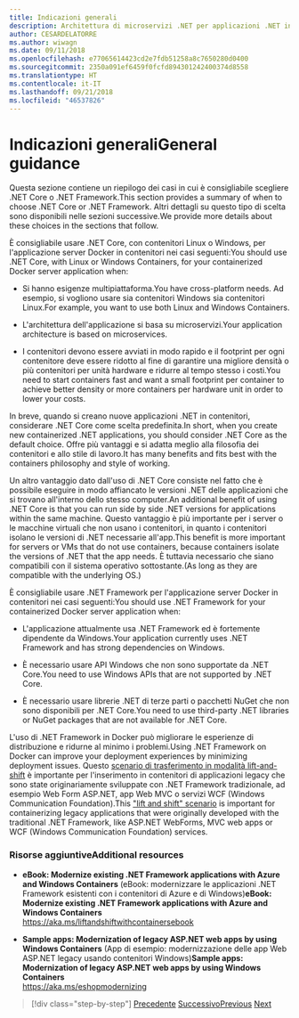 ```yaml
---
title: Indicazioni generali
description: Architettura di microservizi .NET per applicazioni .NET in contenitori | Indicazioni generali
author: CESARDELATORRE
ms.author: wiwagn
ms.date: 09/11/2018
ms.openlocfilehash: e77065614423cd2e7fdb51258a8c7650280d0400
ms.sourcegitcommit: 2350a091ef6459f0fcfd894301242400374d8558
ms.translationtype: HT
ms.contentlocale: it-IT
ms.lasthandoff: 09/21/2018
ms.locfileid: "46537826"
---
```

# <a name="general-guidance"></a><span data-ttu-id="d112f-103">Indicazioni generali</span><span class="sxs-lookup"><span data-stu-id="d112f-103">General guidance</span></span>

<span data-ttu-id="d112f-104">Questa sezione contiene un riepilogo dei casi in cui è consigliabile scegliere .NET Core o .NET Framework.</span><span class="sxs-lookup"><span data-stu-id="d112f-104">This section provides a summary of when to choose .NET Core or .NET Framework.</span></span> <span data-ttu-id="d112f-105">Altri dettagli su questo tipo di scelta sono disponibili nelle sezioni successive.</span><span class="sxs-lookup"><span data-stu-id="d112f-105">We provide more details about these choices in the sections that follow.</span></span>

<span data-ttu-id="d112f-106">È consigliabile usare .NET Core, con contenitori Linux o Windows, per l'applicazione server Docker in contenitori nei casi seguenti:</span><span class="sxs-lookup"><span data-stu-id="d112f-106">You should use .NET Core, with Linux or Windows Containers, for your containerized Docker server application when:</span></span>

-   <span data-ttu-id="d112f-107">Si hanno esigenze multipiattaforma.</span><span class="sxs-lookup"><span data-stu-id="d112f-107">You have cross-platform needs.</span></span> <span data-ttu-id="d112f-108">Ad esempio, si vogliono usare sia contenitori Windows sia contenitori Linux.</span><span class="sxs-lookup"><span data-stu-id="d112f-108">For example, you want to use both Linux and Windows Containers.</span></span>

-   <span data-ttu-id="d112f-109">L'architettura dell'applicazione si basa su microservizi.</span><span class="sxs-lookup"><span data-stu-id="d112f-109">Your application architecture is based on microservices.</span></span>

-   <span data-ttu-id="d112f-110">I contenitori devono essere avviati in modo rapido e il footprint per ogni contenitore deve essere ridotto al fine di garantire una migliore densità o più contenitori per unità hardware e ridurre al tempo stesso i costi.</span><span class="sxs-lookup"><span data-stu-id="d112f-110">You need to start containers fast and want a small footprint per container to achieve better density or more containers per hardware unit in order to lower your costs.</span></span>

<span data-ttu-id="d112f-111">In breve, quando si creano nuove applicazioni .NET in contenitori, considerare .NET Core come scelta predefinita.</span><span class="sxs-lookup"><span data-stu-id="d112f-111">In short, when you create new containerized .NET applications, you should consider .NET Core as the default choice.</span></span> <span data-ttu-id="d112f-112">Offre più vantaggi e si adatta meglio alla filosofia dei contenitori e allo stile di lavoro.</span><span class="sxs-lookup"><span data-stu-id="d112f-112">It has many benefits and fits best with the containers philosophy and style of working.</span></span>

<span data-ttu-id="d112f-113">Un altro vantaggio dato dall'uso di .NET Core consiste nel fatto che è possibile eseguire in modo affiancato le versioni .NET delle applicazioni che si trovano all'interno dello stesso computer.</span><span class="sxs-lookup"><span data-stu-id="d112f-113">An additional benefit of using .NET Core is that you can run side by side .NET versions for applications within the same machine.</span></span> <span data-ttu-id="d112f-114">Questo vantaggio è più importante per i server o le macchine virtuali che non usano i contenitori, in quanto i contenitori isolano le versioni di .NET necessarie all'app.</span><span class="sxs-lookup"><span data-stu-id="d112f-114">This benefit is more important for servers or VMs that do not use containers, because containers isolate the versions of .NET that the app needs.</span></span> <span data-ttu-id="d112f-115">È tuttavia necessario che siano compatibili con il sistema operativo sottostante.</span><span class="sxs-lookup"><span data-stu-id="d112f-115">(As long as they are compatible with the underlying OS.)</span></span>

<span data-ttu-id="d112f-116">È consigliabile usare .NET Framework per l'applicazione server Docker in contenitori nei casi seguenti:</span><span class="sxs-lookup"><span data-stu-id="d112f-116">You should use .NET Framework for your containerized Docker server application when:</span></span>

-   <span data-ttu-id="d112f-117">L'applicazione attualmente usa .NET Framework ed è fortemente dipendente da Windows.</span><span class="sxs-lookup"><span data-stu-id="d112f-117">Your application currently uses .NET Framework and has strong dependencies on Windows.</span></span>

-   <span data-ttu-id="d112f-118">È necessario usare API Windows che non sono supportate da .NET Core.</span><span class="sxs-lookup"><span data-stu-id="d112f-118">You need to use Windows APIs that are not supported by .NET Core.</span></span>

-   <span data-ttu-id="d112f-119">È necessario usare librerie .NET di terze parti o pacchetti NuGet che non sono disponibili per .NET Core.</span><span class="sxs-lookup"><span data-stu-id="d112f-119">You need to use third-party .NET libraries or NuGet packages that are not available for .NET Core.</span></span>

<span data-ttu-id="d112f-120">L'uso di .NET Framework in Docker può migliorare le esperienze di distribuzione e ridurne al minimo i problemi.</span><span class="sxs-lookup"><span data-stu-id="d112f-120">Using .NET Framework on Docker can improve your deployment experiences by minimizing deployment issues.</span></span> <span data-ttu-id="d112f-121">Questo [scenario di trasferimento in modalità lift-and-shift](https://aka.ms/liftandshiftwithcontainersebook) è importante per l'inserimento in contenitori di applicazioni legacy che sono state originariamente sviluppate con .NET Framework tradizionale, ad esempio Web Form ASP.NET, app Web MVC o servizi WCF (Windows Communication Foundation).</span><span class="sxs-lookup"><span data-stu-id="d112f-121">This ["lift and shift" scenario](https://aka.ms/liftandshiftwithcontainersebook) is important for containerizing legacy applications that were originally developed with the traditional .NET Framework, like ASP.NET WebForms, MVC web apps or WCF (Windows Communication Foundation) services.</span></span>

### <a name="additional-resources"></a><span data-ttu-id="d112f-122">Risorse aggiuntive</span><span class="sxs-lookup"><span data-stu-id="d112f-122">Additional resources</span></span>

-   <span data-ttu-id="d112f-123">**eBook: Modernize existing .NET Framework applications with Azure and Windows Containers** (eBook: modernizzare le applicazioni .NET Framework esistenti con i contenitori di Azure e di Windows)</span><span class="sxs-lookup"><span data-stu-id="d112f-123">**eBook: Modernize existing .NET Framework applications with Azure and Windows Containers**</span></span>  
    https://aka.ms/liftandshiftwithcontainersebook

-   <span data-ttu-id="d112f-124">**Sample apps: Modernization of legacy ASP.NET web apps by using Windows Containers** (App di esempio: modernizzazione delle app Web ASP.NET legacy usando contenitori Windows)</span><span class="sxs-lookup"><span data-stu-id="d112f-124">**Sample apps: Modernization of legacy ASP.NET web apps by using Windows Containers**</span></span>  
    https://aka.ms/eshopmodernizing


>[!div class="step-by-step"]
<span data-ttu-id="d112f-125">[Precedente](index.md)
[Successivo](net-core-container-scenarios.md)</span><span class="sxs-lookup"><span data-stu-id="d112f-125">[Previous](index.md)
[Next](net-core-container-scenarios.md)</span></span>
